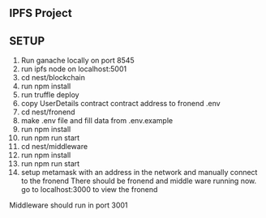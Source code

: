 ## IPFS Project

## SETUP
1) Run ganache locally on port 8545
2) run ipfs node on localhost:5001 
2) cd nest/blockchain
3) run npm install
4) run truffle deploy
5) copy UserDetails contract contract address  to fronend .env
6) cd nest/fronend
7) make .env file and fill data from .env.example
8) run npm install
9) run npm run start
10) cd nest/middleware
11) run npm install
12) run npm run start
13) setup metamask with an address in the network and manually connect to the fronend
There should be fronend and middle ware running now. go to localhost:3000 to view the fronend

Middleware should run in port 3001